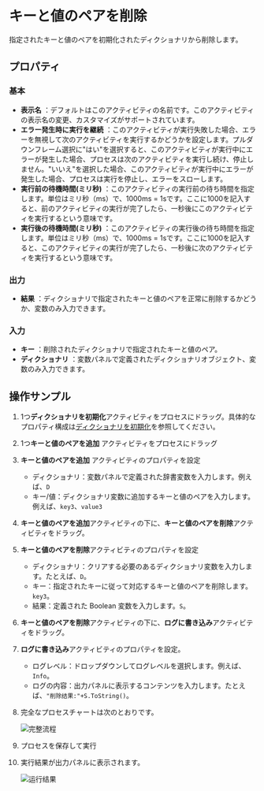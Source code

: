 # キーと値のペアを削除

指定されたキーと値のペアを初期化されたディクショナリから削除します。

## プロパティ

### 基本

- **表示名** ：デフォルトはこのアクティビティの名前です。このアクティビティの表示名の変更、カスタマイズがサポートされています。
- **エラー発生時に実行を継続** ：このアクティビティが実行失敗した場合、エラーを無視して次のアクティビティを実行するかどうかを設定します。プルダウンフレーム選択に"はい"を選択すると、このアクティビティが実行中にエラーが発生した場合、プロセスは次のアクティビティを実行し続け、停止しません。"いいえ"を選択した場合、このアクティビティが実行中にエラーが発生した場合、プロセスは実行を停止し、エラーをスローします。
- **実行前の待機時間(ミリ秒)** ：このアクティビティの実行前の待ち時間を指定します。単位はミリ秒（ms）で、1000ms = 1sです。ここに1000を記入すると、前のアクティビティの実行が完了したら、一秒後にこのアクティビティを実行するという意味です。
- **実行後の待機時間(ミリ秒)** ：このアクティビティの実行後の待ち時間を指定します。単位はミリ秒（ms）で、1000ms = 1sです。ここに1000を記入すると、このアクティビティの実行が完了したら、一秒後に次のアクティビティを実行するという意味です。

### 出力

- **結果** ：ディクショナリで指定されたキーと値のペアを正常に削除するかどうか、変数のみ入力できます。

### 入力

- **キー** ：削除されたディクショナリで指定されたキーと値のペア。
- **ディクショナリ** ：変数パネルで定義されたディクショナリオブジェクト、変数のみ入力できます。

## 操作サンプル

1. 1つ**ディクショナリを初期化**アクティビティをプロセスにドラッグ。具体的なプロパティ構成は[ディクショナリを初期化](CodeExecuter/../InitializeDictionaryActivity.md)を参照してください。
2. 1つ**キーと値のペアを追加** アクティビティをプロセスにドラッグ
3. **キーと値のペアを追加** アクティビティのプロパティを設定

    - ディクショナリ：変数パネルで定義された辞書変数を入力します。例えば、`D`
    - キー/値：ディクショナリ変数に追加するキーと値のペアを入力します。例えば、`key3`、`value3`

4. **キーと値のペアを追加**アクティビティの下に、**キーと値のペアを削除**アクティビティをドラッグ。
5. **キーと値のペアを削除**アクティビティのプロパティを設定

    - ディクショナリ：クリアする必要のあるディクショナリ変数を入力します。たとえば、`D`。
    - キー：指定されたキーに従って対応するキーと値のペアを削除します。`key3`。
    - 結果：定義された Boolean 変数を入力します。`S`。

6. **キーと値のペアを削除**アクティビティの下に、**ログに書き込み**アクティビティをドラッグ。
7. **ログに書き込み**アクティビティのプロパティを設定。

    - ログレベル：ドロップダウンしてログレベルを選択します。例えば、`Info`。
    - ログの内容：出力パネルに表示するコンテンツを入力します。たとえば、`"削除结果:"+S.ToString()`。

8. 完全なプロセスチャートは次のとおりです。

    ![完整流程](https://docimages.blob.core.chinacloudapi.cn/images/Activities/removekeyvalue20210112.png)

9. プロセスを保存して実行
10. 実行結果が出力パネルに表示されます。

    ![运行结果](https://docimages.blob.core.chinacloudapi.cn/images/Activities/removekeyvalueresult20210112.png)
